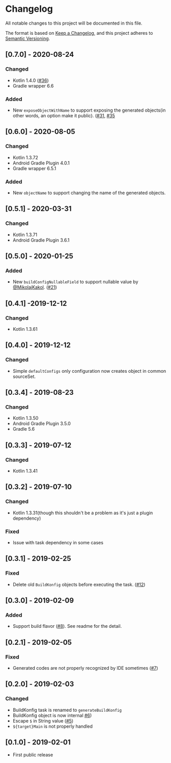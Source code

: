 # Changelog

All notable changes to this project will be documented in this file.

The format is based on [Keep a Changelog](https://keepachangelog.com/en/1.0.0/),
and this project adheres to [Semantic Versioning](https://semver.org/spec/v2.0.0.html).

## [0.7.0] - 2020-08-24

### Changed
- Kotlin 1.4.0 ([#36](https://github.com/yshrsmz/BuildKonfig/issues/36))
- Gradle wrapper 6.6

### Added
- New `exposeObjectWithName` to support exposing the generated objects(in other words, an option make it public). ([#31](https://github.com/yshrsmz/BuildKonfig/issues/31), [#35](https://github.com/yshrsmz/BuildKonfig/issues/35)


## [0.6.0] - 2020-08-05

### Changed
- Kotlin 1.3.72
- Android Gradle Plugin 4.0.1
- Gradle wrapper 6.5.1

### Added
- New `objectName` to support changing the name of the generated objects.


## [0.5.1] - 2020-03-31

### Changed
- Kotlin 1.3.71
- Android Gradle Plugin 3.6.1


## [0.5.0] - 2020-01-25

### Added
- New `buildConfigNullableField` to support nullable value by [@MikolajKakol](https://github.com/MikolajKakol). ([#21](https://github.com/yshrsmz/BuildKonfig/pull/21))


## [0.4.1] -2019-12-12

### Changed
- Kotlin 1.3.61


## [0.4.0] - 2019-12-12

### Changed
- Simple `defaultConfigs` only configuration now creates object in common sourceSet.


## [0.3.4] - 2019-08-23

### Changed
- Kotlin 1.3.50
- Android Gradle Plugin 3.5.0
- Gradle 5.6


## [0.3.3] - 2019-07-12

### Changed
- Kotlin 1.3.41


## [0.3.2] - 2019-07-10

### Changed
- Kotlin 1.3.31(though this shouldn't be a problem as it's just a plugin dependency)

### Fixed
- Issue with task dependency in some cases


## [0.3.1] - 2019-02-25

### Fixed
- Delete old `BuildKonfig` objects before executing the task. ([#12](https://github.com/yshrsmz/BuildKonfig/issues/12))


## [0.3.0] - 2019-02-09

### Added
- Support build flavor ([#8](https://github.com/yshrsmz/BuildKonfig/issues/8)). See readme for the detail.


## [0.2.1] - 2019-02-05

### Fixed
- Generated codes are not properly recognized by IDE sometimes ([#7](https://github.com/yshrsmz/BuildKonfig/issues/7))


## [0.2.0] - 2019-02-03

### Changed
- BuildKonfig task is renamed to `generateBuildKonfig`
- BuildKonfig object is now internal [#6](https://github.com/yshrsmz/BuildKonfig/issues/6))
- Escape `$` in String value ([#5](https://github.com/yshrsmz/BuildKonfig/issues/5))
- `${target}Main` is not properly handled


## [0.1.0] - 2019-02-01

- First public release
